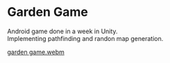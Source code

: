 # Garden Game

Android game done in a week in Unity.  
Implementing pathfinding and randon map generation.


[garden game.webm](https://github.com/lukalovre/GardenGame/assets/9947226/9ca85b5f-f012-4c99-a8eb-98611fdfd75f)
